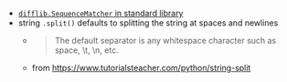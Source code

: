- [`difflib.SequenceMatcher` in standard library](https://stackoverflow.com/a/19717277)
- string `.split()` defaults to splitting the string at spaces and newlines
  - >  The default separator is any whitespace character such as space, \t, \n, etc. 
  - from https://www.tutorialsteacher.com/python/string-split
